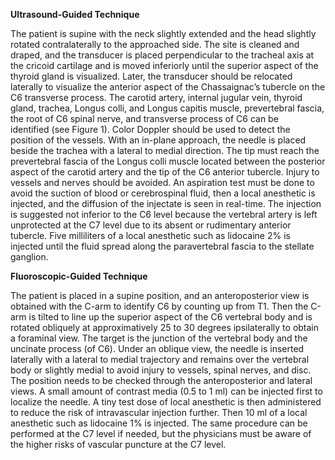 **Ultrasound-Guided Technique**

The patient is supine with the neck slightly extended and the head slightly rotated contralaterally to the approached side. The site is cleaned and draped, and the transducer is placed perpendicular to the tracheal axis at the cricoid cartilage and is moved inferiorly until the superior aspect of the thyroid gland is visualized. Later, the transducer should be relocated laterally to visualize the anterior aspect of the Chassaignac’s tubercle on the C6 transverse process. The carotid artery, internal jugular vein, thyroid gland, trachea, Longus colli, and Longus capitis muscle, prevertebral fascia, the root of C6 spinal nerve, and transverse process of C6 can be identified (see Figure 1). Color Doppler should be used to detect the position of the vessels. With an in-plane approach, the needle is placed beside the trachea with a lateral to medial direction. The tip must reach the prevertebral fascia of the Longus colli muscle located between the posterior aspect of the carotid artery and the tip of the C6 anterior tubercle. Injury to vessels and nerves should be avoided. An aspiration test must be done to avoid the suction of blood or cerebrospinal fluid, then a local anesthetic is injected, and the diffusion of the injectate is seen in real-time. The injection is suggested not inferior to the C6 level because the vertebral artery is left unprotected at the C7 level due to its absent or rudimentary anterior tubercle. Five milliliters of a local anesthetic such as lidocaine 2% is injected until the fluid spread along the paravertebral fascia to the stellate ganglion.

**Fluoroscopic-Guided Technique**

The patient is placed in a supine position, and an anteroposterior view is obtained with the C-arm to identify C6 by counting up from T1. Then the C-arm is tilted to line up the superior aspect of the C6 vertebral body and is rotated obliquely at approximatively 25 to 30 degrees ipsilaterally to obtain a foraminal view. The target is the junction of the vertebral body and the uncinate process (of C6). Under an oblique view, the needle is inserted laterally with a lateral to medial trajectory and remains over the vertebral body or slightly medial to avoid injury to vessels, spinal nerves, and disc. The position needs to be checked through the anteroposterior and lateral views. A small amount of contrast media (0.5 to 1 ml) can be injected first to localize the needle. A tiny test dose of local anesthetic is then administered to reduce the risk of intravascular injection further. Then 10 ml of a local anesthetic such as lidocaine 1% is injected. The same procedure can be performed at the C7 level if needed, but the physicians must be aware of the higher risks of vascular puncture at the C7 level.